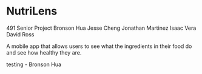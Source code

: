 # NutriLens
491 Senior Project
Bronson Hua
Jesse Cheng
Jonathan Martinez
Isaac Vera
David Ross

A mobile app that allows users to see what the ingredients in their food do and see how healthy they are.

testing - Bronson Hua
